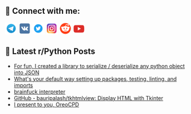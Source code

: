 ## 🔎 Connect with me:
[<img src="https://github.com/bullbesh/bullbesh/blob/main/images/Telegram.png" width="32" height="32" />](https://t.me/bullbesh)
[<img src="https://github.com/bullbesh/bullbesh/blob/main/images/VK.png" width="32" height="32" />](https://vk.com/bullbesh)
[<img src="https://github.com/bullbesh/bullbesh/blob/main/images/Twitter.png" width="32" height="32" />](https://twitter.com/bullbesh1)
[<img src="https://github.com/bullbesh/bullbesh/blob/main/images/Instagram.png" width="32" height="32" />](https://www.instagram.com/bullbesh)
[<img src="https://github.com/bullbesh/bullbesh/blob/main/images/Reddit.png" width="32" height="32" />](https://www.reddit.com/user/bullbesh)
[<img src="https://github.com/bullbesh/bullbesh/blob/main/images/YouTube.png" width="32" height="32" />](https://www.youtube.com/channel/UCtfjRs6uzgq5mfm8S06WTcg)

## 📕 Latest r/Python Posts
<!-- BLOG-POST-LIST:START -->
- [For fun, I created a library to serialize / deserialize any python object into JSON](https://www.reddit.com/r/Python/comments/wzcqln/for_fun_i_created_a_library_to_serialize/)
- [What&#39;s your default way setting up packages, testing, linting, and imports](https://www.reddit.com/r/Python/comments/wzch7g/whats_your_default_way_setting_up_packages/)
- [brainfuck interpreter](https://www.reddit.com/r/Python/comments/wzbk88/brainfuck_interpreter/)
- [GitHub - bauripalash/tkhtmlview: Display HTML with Tkinter](https://www.reddit.com/r/Python/comments/wz9xv7/github_bauripalashtkhtmlview_display_html_with/)
- [I present to you, OreoCPD](https://www.reddit.com/r/Python/comments/wz9jr9/i_present_to_you_oreocpd/)
<!-- BLOG-POST-LIST:END -->
